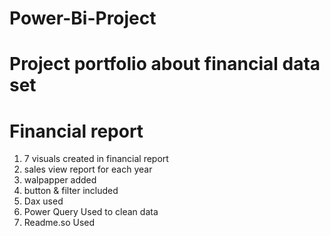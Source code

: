 # Power-Bi-Project

# Project portfolio about financial data set
# Financial report
1. 7 visuals created in financial report
2. sales view report for each year 
3. walpapper added
4. button & filter  included
5. Dax used
6. Power Query Used to clean data
7. Readme.so Used
